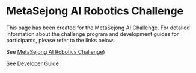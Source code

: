 # MetaSejong AI Robotics Challenge

This page has been created for the MetaSejong AI Challenge.
For detailed information about the challenge program and development guides for participants, please refer to the links below.


See [MetaSejong AI Robotics Challenge](https://metasejong-competition.github.io/en/))

See [Developer Guide](https://metasejong-competition.readthedocs.io/)

